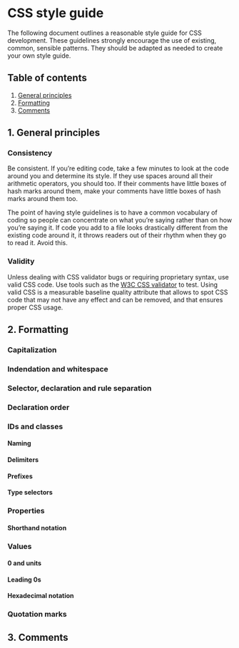# CSS style guide

The following document outlines a reasonable style guide for CSS development. These guidelines strongly encourage the use of existing, common, sensible patterns. They should be adapted as needed to create your own style guide.

## Table of contents

1. [General principles](#1-general-principles)
2. [Formatting](#2-formatting)
3. [Comments](#3-comments)

## 1. General principles

### Consistency

Be consistent. If you’re editing code, take a few minutes to look at the code around you and determine its style. If they use spaces around all their arithmetic operators, you should too. If their comments have little boxes of hash marks around them, make your comments have little boxes of hash marks around them too.

The point of having style guidelines is to have a common vocabulary of coding so people can concentrate on what you’re saying rather than on how you’re saying it. If code you add to a file looks drastically different from the existing code around it, it throws readers out of their rhythm when they go to read it. Avoid this.

### Validity

Unless dealing with CSS validator bugs or requiring proprietary syntax, use valid CSS code. Use tools such as the [W3C CSS validator](http://jigsaw.w3.org/css-validator/) to test. Using valid CSS is a measurable baseline quality attribute that allows to spot CSS code that may not have any effect and can be removed, and that ensures proper CSS usage.

## 2. Formatting

### Capitalization

### Indendation and whitespace

### Selector, declaration and rule separation

### Declaration order

### IDs and classes

#### Naming

#### Delimiters

#### Prefixes

#### Type selectors

### Properties

#### Shorthand notation

### Values

#### 0 and units

#### Leading 0s

#### Hexadecimal notation

### Quotation marks

## 3. Comments
